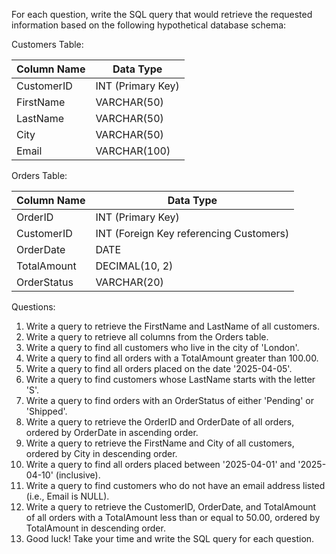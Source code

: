 For each question, write the SQL query that would retrieve the requested information based on the following hypothetical database schema:


Customers Table:

| Column Name | Data Type |
| ----------- | --------- |
| CustomerID  |INT (Primary Key) |
| FirstName	  | VARCHAR(50) |
| LastName    | VARCHAR(50) |
| City        | VARCHAR(50) |
| Email	      | VARCHAR(100) |

Orders Table:

| Column Name | Data Type |
| ----------- | --------- |
| OrderID     | INT (Primary Key) |
| CustomerID  | INT (Foreign Key referencing Customers) |
| OrderDate   | DATE  |
| TotalAmount | DECIMAL(10, 2) |
| OrderStatus | VARCHAR(20) |


Questions:

1. Write a query to retrieve the FirstName and LastName of all customers.
2. Write a query to retrieve all columns from the Orders table.
3. Write a query to find all customers who live in the city of 'London'.
4. Write a query to find all orders with a TotalAmount greater than 100.00.
5. Write a query to find all orders placed on the date '2025-04-05'.
6. Write a query to find customers whose LastName starts with the letter 'S'.
7. Write a query to find orders with an OrderStatus of either 'Pending' or 'Shipped'.
8. Write a query to retrieve the OrderID and OrderDate of all orders, ordered by OrderDate in ascending order.
9. Write a query to retrieve the FirstName and City of all customers, ordered by City in descending order.
10. Write a query to find all orders placed between '2025-04-01' and '2025-04-10' (inclusive).
11. Write a query to find customers who do not have an email address listed (i.e., Email is NULL).
12. Write a query to retrieve the CustomerID, OrderDate, and TotalAmount of all orders with a TotalAmount less than or equal to 50.00, ordered by TotalAmount in descending order.
13. Good luck! Take your time and write the SQL query for each question.